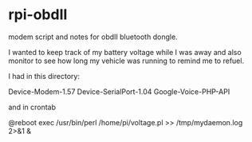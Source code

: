 # rpi-obdII
modem script and notes for obdII bluetooth dongle.

I wanted to keep track of my battery voltage while I was away and also monitor to see how long my vehicle was running to remind me to refuel.

I had in this directory:

Device-Modem-1.57
Device-SerialPort-1.04
Google-Voice-PHP-API


and in crontab

@reboot exec /usr/bin/perl /home/pi/voltage.pl >> /tmp/mydaemon.log 2>&1 &
